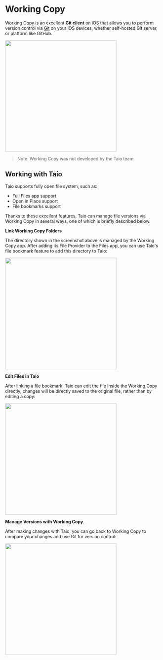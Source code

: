 # Working Copy

[Working Copy](https://workingcopyapp.com/) is an excellent **Git client** on iOS that allows you to perform version control via [Git](https://git-scm.com/) on your iOS devices, whether self-hosted Git server, or platform like GitHub.

<img src="/integration/assets/IMG_7.png" width="360" />

> Note: Working Copy was not developed by the Taio team.

## Working with Taio

Taio supports fully open file system, such as:

- Full Files app support
- Open in Place support
- File bookmarks support

Thanks to these excellent features, Taio can manage file versions via Working Copy in several ways, one of which is briefly described below.

**Link Working Copy Folders**

The directory shown in the screenshot above is managed by the Working Copy app. After adding its File Provider to the Files app, you can use Taio's file bookmark feature to add this directory to Taio:

<img src="/integration/assets/IMG_8.png" width="360" />

**Edit Files in Taio**

After linking a file bookmark, Taio can edit the file inside the Working Copy directly, changes will be directly saved to the original file, rather than by editing a copy:

<img src="/integration/assets/IMG_9.png" width="360" />

**Manage Versions with Working Copy**.

After making changes with Taio, you can go back to Working Copy to compare your changes and use Git for version control:

<img src="/integration/assets/IMG_10.png" width="360" />